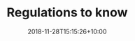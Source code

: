 ---
title: "Regulations to know"
date: 2018-11-28T15:15:26+10:00
featured: true
weight: 3
layout: articles
---